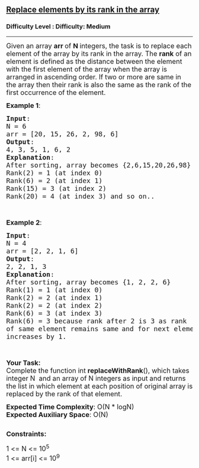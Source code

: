 <h2><a href="https://www.geeksforgeeks.org/problems/replace-elements-by-its-rank-in-the-array/1?utm_source=youtube&utm_medium=collab_striver_ytdescription&utm_campaign=replace-elements-by-its-rank-in-the-array">Replace elements by its rank in the array</a></h2><h3>Difficulty Level : Difficulty: Medium</h3><hr><div class="problems_problem_content__Xm_eO"><p><span style="font-size:18px">Given an array <strong>arr </strong>of <strong>N </strong>integers, the task is to replace each element of the array by its rank in the array.&nbsp;The&nbsp;<strong>rank</strong> of an element&nbsp;is defined as the distance between the element with the first element of the array when the array is arranged in ascending order. If two or more are same in the array then their rank is also the same as the rank of the first occurrence of the element.&nbsp;</span></p>

<p><span style="font-size:18px"><strong>Example 1</strong>:</span></p>

<div class="pieces-code-wrapper" style="text-align: left; width: 100%; margin-top: 10px;"><pre style="margin-bottom: 0px; margin-top: 0px;"><span style="font-size:18px"><strong>Input</strong>:
N = 6
arr = [20, 15, 26, 2, 98, 6]
<strong>Output</strong>:
4, 3, 5, 1, 6, 2
<strong>Explanation</strong>:</span>
<span style="font-size:18px">After sorting, array becomes {</span><span style="font-size:18px">2,6,15,20,26,98}
Rank(2) = 1 (at index 0)&nbsp;
Rank(6) = 2 (at index 1)&nbsp;
Rank(15) = 3 (at index 2)&nbsp;
Rank(20) = 4 (at index 3) and so on..</span></pre><div class="pieces-btn-wrapper" style="border: none; display: flex; flex-direction: row; opacity: 0; width: auto; transition: opacity 0.3s ease-out; height: 26px; margin-top: 10px; margin-bottom: 10px;"><button class="pieces-btn pieces-copy" style="width: auto; font-size: 12px; border: 1px solid rgb(33, 33, 33); border-radius: 16px; margin-right: 4px; padding: 4px 6px 4px 4px; line-height: normal; height: fit-content; cursor: pointer; user-select: none; display: flex; align-items: center; background-color: rgb(33, 33, 33); color: rgb(255, 255, 255);"><img src="https://storage.googleapis.com/pieces-web-extensions-cdn/copy.png" class="pieces-logo" style="margin: 0px 4px 0px 0px; border-radius: 50%; filter: none; float: left; width: 16px; height: 16px;"><span class="pieces-btn-text">Copy</span></button><button class="pieces-btn pieces-ask-copilot" style="width: auto; font-size: 12px; border: 1px solid rgb(33, 33, 33); border-radius: 16px; margin-right: 4px; padding: 4px 6px 4px 4px; line-height: normal; height: fit-content; cursor: pointer; user-select: none; display: flex; align-items: center; background-color: rgb(33, 33, 33); color: rgb(255, 255, 255);"><img src="https://storage.googleapis.com/pieces-web-extensions-cdn/copilot.png" class="pieces-logo" style="margin: 0px 4px 0px 0px; border-radius: 50%; filter: none; float: left; width: 16px; height: 16px;"><span class="pieces-btn-text">Ask Copilot</span></button></div></div>

<p><span style="font-size:18px"><strong>Example 2</strong>:</span></p>

<div class="pieces-code-wrapper" style="text-align: left; width: 100%; margin-top: 10px;"><pre style="margin-bottom: 0px; margin-top: 0px;"><span style="font-size:18px"><strong>Input</strong>:
N = 4
arr = [2, 2, 1, 6]
<strong>Output</strong>:
2, 2, 1, 3
<strong>Explanation</strong>:</span>
<span style="font-size:18px">After sorting, array becomes {1, 2, 2, 6}
Rank(1) = 1 (at index 0)&nbsp;
Rank(2) = 2 (at index 1)&nbsp;
Rank(2) = 2 (at index 2)&nbsp;
Rank(6) = 3 (at index 3)</span>
<span style="font-size:18px">Rank(6) = 3 because rank after 2 is 3 as rank 
of same element remains same</span> <span style="font-size:18px">and for next element 
increases by 1.</span>
</pre><div class="pieces-btn-wrapper" style="border: none; display: flex; flex-direction: row; opacity: 0; width: auto; transition: opacity 0.3s ease-out; height: 26px; margin-top: 10px; margin-bottom: 10px;"><button class="pieces-btn pieces-copy" style="width: auto; font-size: 12px; border: 1px solid rgb(33, 33, 33); border-radius: 16px; margin-right: 4px; padding: 4px 6px 4px 4px; line-height: normal; height: fit-content; cursor: pointer; user-select: none; display: flex; align-items: center; background-color: rgb(33, 33, 33); color: rgb(255, 255, 255);"><img src="https://storage.googleapis.com/pieces-web-extensions-cdn/copy.png" class="pieces-logo" style="margin: 0px 4px 0px 0px; border-radius: 50%; filter: none; float: left; width: 16px; height: 16px;"><span class="pieces-btn-text">Copy</span></button><button class="pieces-btn pieces-ask-copilot" style="width: auto; font-size: 12px; border: 1px solid rgb(33, 33, 33); border-radius: 16px; margin-right: 4px; padding: 4px 6px 4px 4px; line-height: normal; height: fit-content; cursor: pointer; user-select: none; display: flex; align-items: center; background-color: rgb(33, 33, 33); color: rgb(255, 255, 255);"><img src="https://storage.googleapis.com/pieces-web-extensions-cdn/copilot.png" class="pieces-logo" style="margin: 0px 4px 0px 0px; border-radius: 50%; filter: none; float: left; width: 16px; height: 16px;"><span class="pieces-btn-text">Ask Copilot</span></button></div></div>

<p><span style="font-size:18px"><strong>Your Task:</strong><br>
Complete the function int <strong>replaceWithRank</strong>(), which takes integer N&nbsp; and an array&nbsp;of N integers as input and returns the list in which element at each position of original array is replaced by the rank of that element.</span></p>

<p><span style="font-size:18px"><strong>Expected Time Complexity</strong>: O(N * logN)<br>
<strong>Expected Auxiliary Space</strong>: O(N)</span></p>

<p><br>
<span style="font-size:18px"><strong>Constraints:</strong></span></p>

<p><span style="font-size:18px">1 &lt;= N &lt;= 10<sup>5</sup><br>
1 &lt;= arr[i] &lt;= 10<sup>9</sup></span></p>
</div>